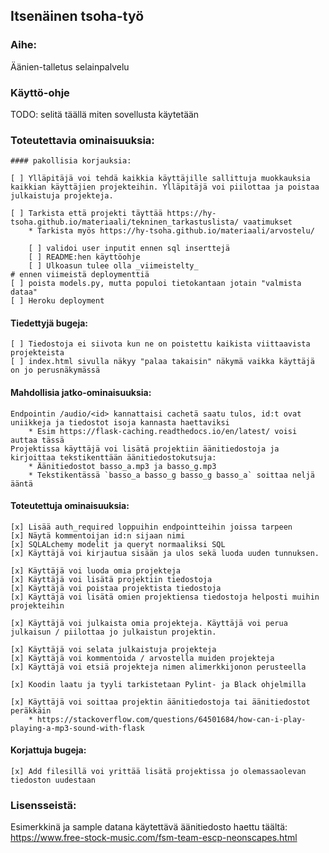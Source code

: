 ## Itsenäinen tsoha-työ

### Aihe:

Äänien-talletus selainpalvelu

### Käyttö-ohje

TODO: selitä täällä miten sovellusta käytetään

### Toteutettavia ominaisuuksia:
	#### pakollisia korjauksia:

	[ ] Ylläpitäjä voi tehdä kaikkia käyttäjille sallittuja muokkauksia kaikkian käyttäjien projekteihin. Ylläpitäjä voi piilottaa ja poistaa julkaistuja projekteja.

	[ ] Tarkista että projekti täyttää https://hy-tsoha.github.io/materiaali/tekninen_tarkastuslista/ vaatimukset
		* Tarkista myös https://hy-tsoha.github.io/materiaali/arvostelu/

		[ ] validoi user inputit ennen sql inserttejä
		[ ] README:hen käyttöohje
		[ ] Ulkoasun tulee olla _viimeistelty_
	# ennen viimeistä deploymenttiä
	[ ] poista models.py, mutta populoi tietokantaan jotain "valmista dataa"
	[ ] Heroku deployment

#### Tiedettyjä bugeja:
	[ ] Tiedostoja ei siivota kun ne on poistettu kaikista viittaavista projekteista
	[ ] index.html sivulla näkyy "palaa takaisin" näkymä vaikka käyttäjä on jo perusnäkymässä

#### Mahdollisia jatko-ominaisuuksia:
	Endpointin /audio/<id> kannattaisi cachetä saatu tulos, id:t ovat uniikkeja ja tiedostot isoja kannasta haettaviksi 
		* Esim https://flask-caching.readthedocs.io/en/latest/ voisi auttaa tässä
	Projektissa käyttäjä voi lisätä projektiin äänitiedostoja ja kirjoittaa tekstikenttään äänitiedostokutsuja:
		* Äänitiedostot basso_a.mp3 ja basso_g.mp3
		* Tekstikentässä `basso_a basso_g basso_g basso_a` soittaa neljä ääntä

#### Toteutettuja ominaisuuksia:
	[x] Lisää auth_required loppuihin endpointteihin joissa tarpeen
	[x] Näytä kommentoijan id:n sijaan nimi
	[x] SQLALchemy modelit ja queryt normaaliksi SQL
	[x] Käyttäjä voi kirjautua sisään ja ulos sekä luoda uuden tunnuksen.
	
	[x] Käyttäjä voi luoda omia projekteja
	[x] Käyttäjä voi lisätä projektiin tiedostoja
	[x] Käyttäjä voi poistaa projektista tiedostoja
	[x] Käyttäjä voi lisätä omien projektiensa tiedostoja helposti muihin projekteihin
	
	[x] Käyttäjä voi julkaista omia projekteja. Käyttäjä voi perua julkaisun / piilottaa jo julkaistun projektin.

	[x] Käyttäjä voi selata julkaistuja projekteja
	[x] Käyttäjä voi kommentoida / arvostella muiden projekteja
	[x] Käyttäjä voi etsiä projekteja nimen alimerkkijonon perusteella

	[x] Koodin laatu ja tyyli tarkistetaan Pylint- ja Black ohjelmilla

	[x] Käyttäjä voi soittaa projektin äänitiedostoja tai äänitiedostot peräkkäin
		* https://stackoverflow.com/questions/64501684/how-can-i-play-playing-a-mp3-sound-with-flask

#### Korjattuja bugeja:
	[x] Add filesillä voi yrittää lisätä projektissa jo olemassaolevan tiedoston uudestaan


### Lisensseistä:

Esimerkkinä ja sample datana käytettävä äänitiedosto haettu täältä: https://www.free-stock-music.com/fsm-team-escp-neonscapes.html
